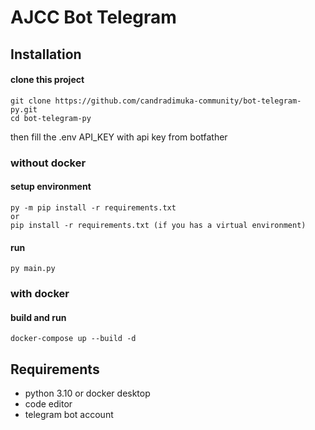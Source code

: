 # AJCC Bot Telegram

## Installation

#### clone this project

```
git clone https://github.com/candradimuka-community/bot-telegram-py.git
cd bot-telegram-py
```

then fill the .env API_KEY with api key from botfather

### without docker

#### setup environment

```
py -m pip install -r requirements.txt 
or
pip install -r requirements.txt (if you has a virtual environment)
```

#### run

```
py main.py
```

### with docker

#### build and run

```
docker-compose up --build -d
```

## Requirements

- python 3.10 or docker desktop
- code editor
- telegram bot account
